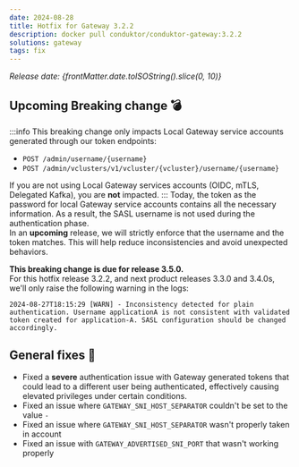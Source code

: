 ```yaml
---
date: 2024-08-28
title: Hotfix for Gateway 3.2.2
description: docker pull conduktor/conduktor-gateway:3.2.2
solutions: gateway
tags: fix
---
```


*Release date: {frontMatter.date.toISOString().slice(0, 10)}*

## Upcoming Breaking change 💣
:::info
This breaking change only impacts Local Gateway service accounts generated through our token endpoints:
- `POST /admin/username/{username}`
- `POST /admin/vclusters/v1/vcluster/{vcluster}/username/{username}`

If you are not using Local Gateway services accounts (OIDC, mTLS, Delegated Kafka), you are **not** impacted.
:::
Today, the token as the password for local Gateway service accounts contains all the necessary information. As a result, the SASL username is not used during the authentication phase.  
In an **upcoming** release, we will strictly enforce that the username and the token matches. This will help reduce inconsistencies and avoid unexpected behaviors.

**This breaking change is due for release 3.5.0.**   
For this hotfix release 3.2.2, and next product releases 3.3.0 and 3.4.0s, we'll only raise the following warning in the logs:  
````
2024-08-27T18:15:29 [WARN] - Inconsistency detected for plain authentication. Username applicationA is not consistent with validated token created for application-A. SASL configuration should be changed accordingly.
````

## General fixes 🔨

- Fixed a **severe** authentication issue with Gateway generated tokens that could lead to a different user being authenticated, effectively causing elevated privileges under certain conditions.
- Fixed an issue where `GATEWAY_SNI_HOST_SEPARATOR` couldn't be set to the value `-`
- Fixed an issue where `GATEWAY_SNI_HOST_SEPARATOR` wasn't properly taken in account
- Fixed an issue with `GATEWAY_ADVERTISED_SNI_PORT` that wasn't working properly

